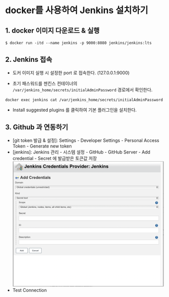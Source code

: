 # docker를 사용하여 Jenkins 설치하기 

## 1. docker 이미지 다운로드 & 실행
```
$ docker run -itd --name jenkins -p 9000:8080 jenkins/jenkins:lts
```

## 2. Jenkins 접속
- 도커 이미지 실행 시 설정한 port 로 접속한다. (127.0.0.1:9000)

- 초기 패스워드를 젠킨스 컨테이너의 `/var/jenkins_home/secrets/initialAdminPassword` 경로에서 확인한다. 

```
docker exec jenkins cat /var/jenkins_home/secrets/initialAdminPassword
```

- Install suggested plugins 를 클릭하여 기본 플러그인을 설치한다. 


## 3. Github 과 연동하기 
- [git token 발급 & 설정]: Settings - Developer Settings - Personal Access Token - Generate new token 
- [jenkins]: Jenkins 관리 - 시스템 설정 - GitHub - GitHub Server - Add credential - Secret 에 발급받은 토큰값 저장 
![img_01](../z.images/install-jenkins-01.png)
- Test Connection 